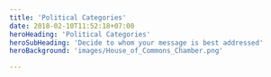 ```yaml
---
title: 'Political Categories'
date: 2018-02-10T11:52:18+07:00
heroHeading: 'Political Categories'
heroSubHeading: 'Decide to whom your message is best addressed'
heroBackground: 'images/House_of_Commons_Chamber.png'

---
```

